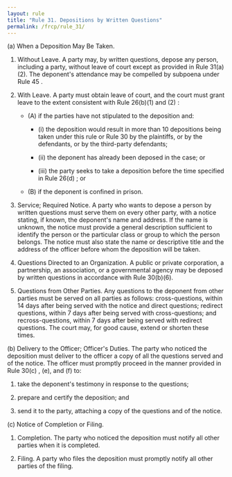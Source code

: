 ```yaml
---
layout: rule
title: "Rule 31. Depositions by Written Questions"
permalink: /frcp/rule_31/
---
```


(a) When a Deposition May Be Taken.


1. Without Leave. A party may, by written questions, depose any person, including a party, without leave of court except as provided in Rule 31(a)(2). The deponent's attendance may be compelled by subpoena under Rule 45 .


2. With Leave. A party must obtain leave of court, and the court must grant leave to the extent consistent with Rule 26(b)(1) and (2) :


    - (A) if the parties have not stipulated to the deposition and:


        - (i) the deposition would result in more than 10 depositions being taken under this rule or Rule 30 by the plaintiffs, or by the defendants, or by the third-party defendants;


        - (ii) the deponent has already been deposed in the case; or


        - (iii) the party seeks to take a deposition before the time specified in Rule 26(d) ; or


    - (B) if the deponent is confined in prison.


3. Service; Required Notice. A party who wants to depose a person by written questions must serve them on every other party, with a notice stating, if known, the deponent's name and address. If the name is unknown, the notice must provide a general description sufficient to identify the person or the particular class or group to which the person belongs. The notice must also state the name or descriptive title and the address of the officer before whom the deposition will be taken.


4. Questions Directed to an Organization. A public or private corporation, a partnership, an association, or a governmental agency may be deposed by written questions in accordance with Rule 30(b)(6).


5. Questions from Other Parties. Any questions to the deponent from other parties must be served on all parties as follows: cross-questions, within 14 days after being served with the notice and direct questions; redirect questions, within 7 days after being served with cross-questions; and recross-questions, within 7 days after being served with redirect questions. The court may, for good cause, extend or shorten these times.


(b) Delivery to the Officer; Officer's Duties. The party who noticed the deposition must deliver to the officer a copy of all the questions served and of the notice. The officer must promptly proceed in the manner provided in Rule 30(c) , (e), and (f) to:


1. take the deponent's testimony in response to the questions;


2. prepare and certify the deposition; and


3. send it to the party, attaching a copy of the questions and of the notice.


(c) Notice of Completion or Filing.


1. Completion. The party who noticed the deposition must notify all other parties when it is completed.


2. Filing. A party who files the deposition must promptly notify all other parties of the filing.
